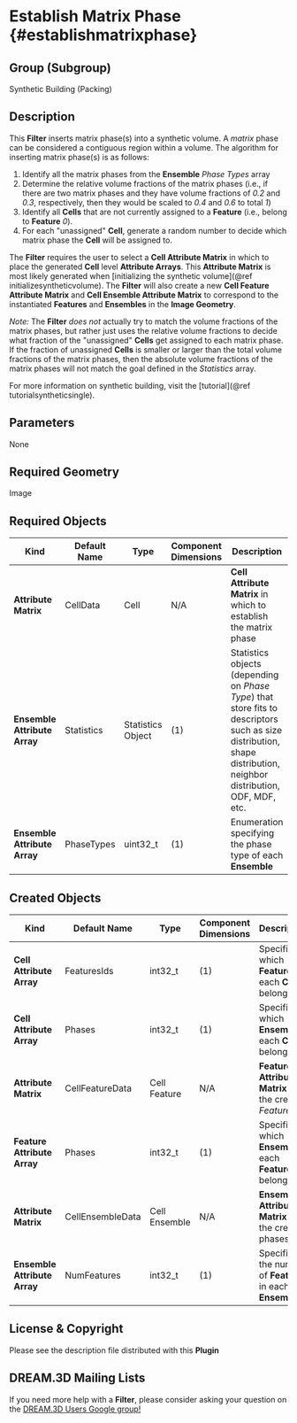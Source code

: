 Establish Matrix Phase {#establishmatrixphase}
=============

## Group (Subgroup) ##

Synthetic Building (Packing)

## Description ##

This **Filter** inserts matrix phase(s) into a synthetic volume. A _matrix_ phase can be considered a contiguous region within a volume. The algorithm for inserting matrix phase(s) is as follows:

1. Identify all the matrix phases from the **Ensemble** *Phase Types* array
2. Determine the relative volume fractions of the matrix phases (i.e., if there are two matrix phases and they have volume fractions of *0.2* and *0.3*, respectively, then they would be scaled to *0.4* and *0.6* to total *1*) 
3. Identify all **Cells** that are not currently assigned to a **Feature** (i.e., belong to **Feature** *0*).
4. For each "unassigned" **Cell**, generate a random number to decide which matrix phase the **Cell** will be assigned to.  

The **Filter** requires the user to select a **Cell Attribute Matrix** in which to place the generated **Cell** level **Attribute Arrays**. This **Attribute Matrix** is most likely generated when [initializing the synthetic volume](@ref initializesyntheticvolume). The **Filter** will also create a new **Cell Feature Attribute Matrix** and **Cell Ensemble Attribute Matrix** to correspond to the instantiated **Features** and **Ensembles** in the **Image Geometry**.

*Note:* The **Filter** _does not_ actually try to match the volume fractions of the matrix phases, but rather just uses the relative volume fractions to decide what fraction of the "unassigned" **Cells** get assigned to each matrix phase.  If the fraction of unassigned  **Cells** is smaller or larger than the total volume fractions of the matrix phases, then the absolute volume fractions of the matrix phases will not match the goal defined in the _Statistics_ array.

For more information on synthetic building, visit the [tutorial](@ref tutorialsyntheticsingle).

## Parameters ##

None

## Required Geometry ##

Image

## Required Objects ##

| Kind | Default Name | Type | Component Dimensions | Description |
|------|--------------|------|----------------------|-------------|
| **Attribute Matrix** | CellData | Cell | N/A | **Cell Attribute Matrix** in which to establish the matrix phase |
| **Ensemble Attribute Array** | Statistics | Statistics Object | (1) | Statistics objects (depending on *Phase Type*) that store fits to descriptors such as size distribution, shape distribution, neighbor distribution, ODF, MDF, etc. |
| **Ensemble Attribute Array** | PhaseTypes | uint32_t | (1) | Enumeration specifying the phase type of each **Ensemble** |

## Created Objects ##

| Kind | Default Name | Type | Component Dimensions | Description |
|------|--------------|------|----------------------|-------------|
| **Cell Attribute Array** | FeaturesIds | int32_t | (1) | Specifies to which **Feature** each **Cell** belongs |
| **Cell Attribute Array**  | Phases | int32_t | (1) |  Specifies to which **Ensemble** each **Cell** belongs |
| **Attribute Matrix** | CellFeatureData | Cell Feature | N/A | **Feature Attribute Matrix** for the created _Feature Ids_ |
| **Feature Attribute Array** | Phases | int32_t | (1) |  Specifies to which **Ensemble** each **Feature** belongs |
| **Attribute Matrix** | CellEnsembleData | Cell Ensemble | N/A | **Ensemble Attribute Matrix** for the created phases |
| **Ensemble Attribute Array** | NumFeatures | int32_t | (1) |  Specifies the number of **Features** in each **Ensemble** |


## License & Copyright ##

Please see the description file distributed with this **Plugin**

## DREAM.3D Mailing Lists ##

If you need more help with a **Filter**, please consider asking your question on the [DREAM.3D Users Google group!](https://groups.google.com/forum/?hl=en#!forum/dream3d-users)


